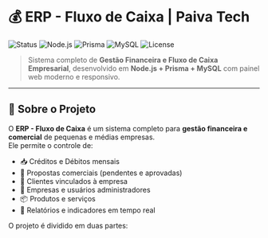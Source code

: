# 💰 ERP - Fluxo de Caixa | Paiva Tech

![Status](https://img.shields.io/badge/Status-Online-brightgreen)
![Node.js](https://img.shields.io/badge/Node.js-18.x-green)
![Prisma](https://img.shields.io/badge/ORM-Prisma-blue)
![MySQL](https://img.shields.io/badge/Database-MySQL-orange)
![License](https://img.shields.io/badge/License-MIT-lightgrey)

> Sistema completo de **Gestão Financeira e Fluxo de Caixa Empresarial**, desenvolvido em **Node.js + Prisma + MySQL** com painel web moderno e responsivo.

---

## 🧠 Sobre o Projeto

O **ERP - Fluxo de Caixa** é um sistema completo para **gestão financeira e comercial** de pequenas e médias empresas.  
Ele permite o controle de:

- 📥 Créditos e Débitos mensais  
- 🧾 Propostas comerciais (pendentes e aprovadas)  
- 👥 Clientes vinculados à empresa  
- 🏢 Empresas e usuários administradores  
- 📦 Produtos e serviços  
- 💸 Relatórios e indicadores em tempo real  

O projeto é dividido em duas partes:


